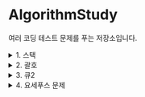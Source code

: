 # AlgorithmStudy

여러 코딩 테스트 문제를 푸는 저장소입니다.

<details markdown="1">
<summary>1. 스택</summary>
<a href="https://www.acmicpc.net/problem/10828">10828. 스택</a>


<br><br>
막혔던 점: 스택을 구현할 때 포인터를 썼는데, 할당할 때 배열 형식으로 할당하지 않아서 오류가 생겼다. 다음부터는 조심해야겠다.
<br><br>
또, c++의 string은 switch문을 쓸 수 없다는 것도 알게되었다. 왜 안 되는 건지는 모르겠지만, 해시코드를 직접 만들어서 쓴다는 사람도 있었다.

<pre><code>void foo(const char* lastname)
{
    switch (HashCode(lastname))
    {
    case HashCode("HELLO"):
        // 이렇게
        break;
    }
}
</pre></code>
다음에 해시코드를 반환하는 함수를 간단하게 만들어도 재미있겠다고 생각했다.
</details>

<details markdown="1">
<summary>2. 괄호</summary>
<a href="https://www.acmicpc.net/problem/9012">9012. 괄호</a>
자료구조 교과시간에 했던 문제라 수월하게 풀 수 있었다. <b>스택</b>을 사용해서 효율적이고 깔끔하게 구현한 것 같다.
</details>

<details markdown="1">
<summary>3. 큐2</summary>
<a href="https://www.acmicpc.net/problem/18258">18258. 큐 2</a>
스택1에서 막혔던 부분의 해결법을 응용해서 수월하게 풀 수 있었다.
<br><br>

막혔던 점: 시간초과로 막혔다. 로직이 문제 없다고 생각했는데 찾아보니 입출력을 하는데 시간을 많이 쓴다는 말이 있었다.

<pre>
<code> 
	ios_base::sync_with_stdio(false);
	cout.tie(NULL);
	cin.tie(NULL);
</code>
</pre>

<br>
이 코드를 앞에 적어주니 정답이 나왔다. 찾아봤더니 일반적으로 C++ 컴파일러는 C와 C++ 스타일의 입출력을 혼용하는 것을 허용하는데, 이를 구현하기 위해서 모든 표준 입출력들 또한 <b>동기화</b> 되어있다.
<br><br>
첫번째 줄의 코드로 그러한 동기화를 꺼줌으로써 c++ 입출력시 독립된 자신만의 버퍼를 사용하게 된다고 한다. 그리고 cout과 cin의 tie를 풀어주면 입출력 속도가 줄어들게 된다. 몰랐던 점이라 기억하고 시간 초과가 나올 때 기억해서 써야겠다.

</details>


<details markdown="1">
<summary>4. 요세푸스 문제</summary>
<a href="https://www.acmicpc.net/problem/1158">1158. 요세푸스</a>
자료구조 교과시간에 했던 문제라 조금만 생각하면 되는 문제였다. <b>큐</b>를 사용해 pop하고 다시 push하며 꼬리잡기하는 방식이 신선하다.
</details>
